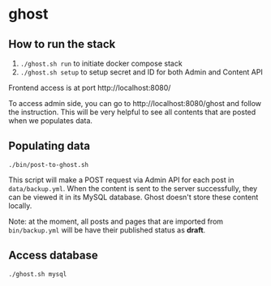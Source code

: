 # ghost

## How to run the stack
1. `./ghost.sh run` to initiate docker compose stack
2. `./ghost.sh setup` to setup secret and ID for both Admin and Content API

Frontend access is at port http://localhost:8080/

To access admin side, you can go to http://localhost:8080/ghost and follow the instruction. This will be very helpful to see all contents that are posted when we populates data.

## Populating data
`./bin/post-to-ghost.sh`

This script will make a POST request via Admin API for each post in `data/backup.yml`. When the content is sent to the server successfully, they can be viewed it in its MySQL database. Ghost doesn't store these content locally. 

Note: at the moment, all posts and pages that are imported from `bin/backup.yml` will be have their published status as  **draft**. 

## Access database
`./ghost.sh mysql`

